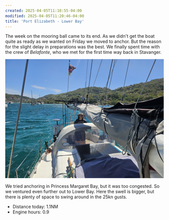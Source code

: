 ```yaml
---
created: 2025-04-05T11:18:55-04:00
modified: 2025-04-05T11:20:46-04:00
title: 'Port Elizabeth - Lower Bay'
---
```


The week on the mooring ball came to its end. As we didn't get the boat quite as ready as we wanted on Friday we moved to anchor. But the reason for the slight delay in preparations was the best. We finally spent time with the crew of _Belafonte_, who we met for the first time way back in Stavanger. 

![Image](../2025/394405f7fe0c9fa8311a967004f6a03b.jpg) 

We tried anchoring in Princess Margaret Bay, but  it was too congested.  So we ventured even further out to Lower Bay. Here the swell is bigger, but there is plenty of space to swing around in the 25kn gusts.

* Distance today: 1.1NM
* Engine hours: 0.9
